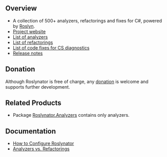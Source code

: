 ## Overview

* A collection of 500+ analyzers, refactorings and fixes for C#, powered by [Roslyn](https://github.com/dotnet/roslyn).
* [Project website](https://github.com/JosefPihrt/Roslynator)
* [List of analyzers](https://github.com/JosefPihrt/Roslynator/blob/main/docs/analyzers/README.md)
* [List of refactorings](https://github.com/JosefPihrt/Roslynator/blob/main/docs/refactorings/README.md)
* [List of code fixes for CS diagnostics](https://github.com/JosefPihrt/Roslynator/blob/main/docs/cs/README.md)
* [Release notes](https://github.com/JosefPihrt/Roslynator/blob/main/ChangeLog.md)

## Donation

Although Roslynator is free of charge, any [donation](https://www.paypal.com/cgi-bin/webscr?cmd=_s-xclick&hosted_button_id=BX85UA346VTN6) is welcome and supports further development.

## Related Products

* Package [Roslynator.Analyzers](http://www.nuget.org/packages/Roslynator.Analyzers/) contains only analyzers.

## Documentation

* [How to Configure Roslynator](https://github.com/JosefPihrt/Roslynator/blob/main/docs/Configuration.md)
* [Analyzers vs. Refactorings](https://github.com/JosefPihrt/Roslynator/blob/main/docs/AnalyzersVsRefactorings.md)
